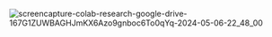 






![screencapture-colab-research-google-drive-167G1ZUWBAGHJmKX6Azo9gnboc6To0qYq-2024-05-06-22_48_00](https://github.com/felix11736/mapreduce_felix/assets/111951543/c2c58473-5974-413a-9c87-a2b364f6330b)
